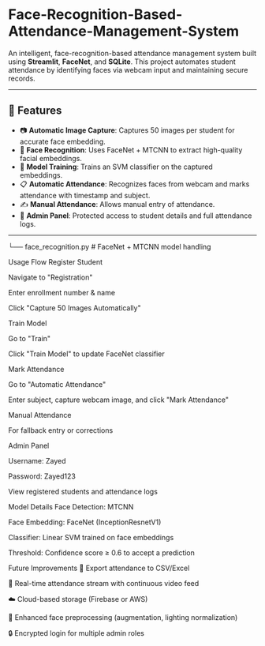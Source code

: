 # Face-Recognition-Based-Attendance-Management-System

An intelligent, face-recognition-based attendance management system built using **Streamlit**, **FaceNet**, and **SQLite**. This project automates student attendance by identifying faces via webcam input and maintaining secure records.

---

## 🔧 Features

- 📷 **Automatic Image Capture**: Captures 50 images per student for accurate face embedding.
- 🤖 **Face Recognition**: Uses FaceNet + MTCNN to extract high-quality facial embeddings.
- 🧠 **Model Training**: Trains an SVM classifier on the captured embeddings.
- 📋 **Automatic Attendance**: Recognizes faces from webcam and marks attendance with timestamp and subject.
- ✍️ **Manual Attendance**: Allows manual entry of attendance.
- 🔐 **Admin Panel**: Protected access to student details and full attendance logs.

---


└── face_recognition.py # FaceNet + MTCNN model handling

Usage Flow
Register Student

Navigate to "Registration"

Enter enrollment number & name

Click "Capture 50 Images Automatically"

Train Model

Go to "Train"

Click "Train Model" to update FaceNet classifier

Mark Attendance

Go to "Automatic Attendance"

Enter subject, capture webcam image, and click "Mark Attendance"

Manual Attendance

For fallback entry or corrections

Admin Panel

Username: Zayed

Password: Zayed123

View registered students and attendance logs

 Model Details
Face Detection: MTCNN

Face Embedding: FaceNet (InceptionResnetV1)

Classifier: Linear SVM trained on face embeddings

Threshold: Confidence score ≥ 0.6 to accept a prediction

 Future Improvements
🧾 Export attendance to CSV/Excel

🔄 Real-time attendance stream with continuous video feed

☁️ Cloud-based storage (Firebase or AWS)

🧬 Enhanced face preprocessing (augmentation, lighting normalization)

🔒 Encrypted login for multiple admin roles


